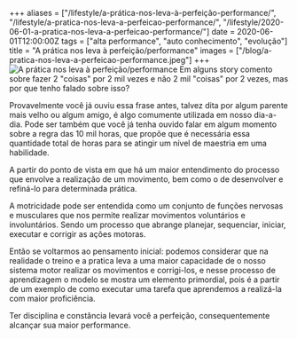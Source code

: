+++
aliases = ["/lifestyle/a-prática-nos-leva-à-perfeição-performance/", "/lifestyle/a-pratica-nos-leva-a-perfeicao-performance/", "/lifestyle/2020-06-01-a-pratica-nos-leva-a-perfeicao-performance/"]
date = 2020-06-01T12:00:00Z
tags = ["alta performance", "auto conhecimento", "evolução"]
title = "A prática nos leva à perfeição/performance"
images = ["/blog/a-pratica-nos-leva-a-perfeicao-performance.jpeg"]
+++
![A prática nos leva à perfeição/performance](/blog/a-pratica-nos-leva-a-perfeicao-performance.jpeg)
Em alguns story comento sobre fazer 2 "coisas" por 2 mil vezes e não 2 mil "coisas" por 2 vezes, mas por que tenho falado sobre isso?

Provavelmente você já ouviu essa frase antes, talvez dita por algum parente mais velho ou algum amigo, é algo comumente utilizada em nosso dia-a-dia. Pode ser também que você já tenha ouvido falar em algum momento sobre a regra das 10 mil horas, que propõe que é necessária essa quantidade total de horas para se atingir um nível de maestria em uma habilidade.

A partir do ponto de vista em que há um maior entendimento do processo que envolve a realização de um movimento, bem como o de desenvolver e refiná-lo para determinada prática.

A motricidade pode ser entendida como um conjunto de funções nervosas e musculares que nos permite realizar movimentos voluntários e involuntários. Sendo um processo que abrange planejar, sequenciar, iniciar, executar e corrigir as ações motoras.

Então se voltarmos ao pensamento inicial: podemos considerar que na realidade o treino e a pratica leva a uma maior capacidade de o nosso sistema motor realizar os movimentos e corrigi-los, e nesse processo de aprendizagem o modelo se mostra um elemento primordial, pois é a partir de um exemplo de como executar uma tarefa que aprendemos a realizá-la com maior proficiência.

Ter disciplina e constância levará você a perfeição, consequentemente alcançar sua maior performance.
